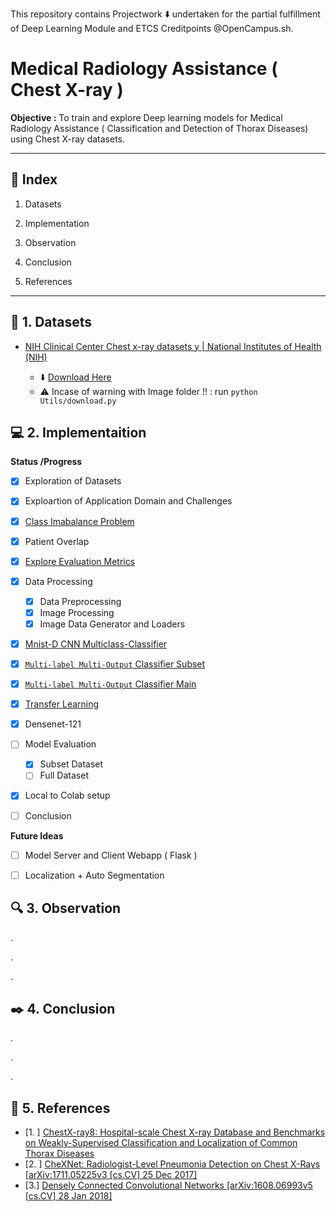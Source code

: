 This repository contains Projectwork :arrow_down: undertaken for the partial fulfillment of Deep Learning Module and ETCS Creditpoints @OpenCampus.sh.

# Medical Radiology Assistance ( Chest X-ray )

**Objective :** To train and explore Deep learning models for Medical Radiology Assistance ( Classification and Detection of  Thorax Diseases) using Chest X-ray datasets.

****

## :beginner: Index

1. Datasets

2. Implementation

3. Observation

4. Conclusion

5. References

****

## :diamond_shape_with_a_dot_inside: 1. Datasets

- [NIH Clinical Center Chest x-ray datasets y | National Institutes of Health (NIH)](https://www.nih.gov/news-events/news-releases/nih-clinical-center-provides-one-largest-publicly-available-chest-x-ray-datasets-scientific-community)
  
  - :arrow_down: [Download Here](https://nihcc.app.box.com/v/ChestXray-NIHCC)
  - ⚠️ Incase of warning with Image folder !! :  run `python Utils/download.py`

## :computer: 2. Implementaition

**Status /Progress**

- [x]  Exploration of Datasets

- [x]  Exploartion of Application Domain and Challenges
  
  - [x]  [Class Imabalance Problem](https://github.com/Mnpr/OC-DeepLearning/blob/main/Documentation/ClassImbalance.ipynb)
  - [x]  Patient Overlap
  - [x]  [Explore Evaluation Metrics](https://github.com/Mnpr/OC-DeepLearning/blob/main/Documentation/EvaluationMetrics.ipynb)

- [x] Data Processing
  
  - [x] Data Preprocessing
  - [x] Image Processing
  - [x] Image Data Generator and Loaders

- [x]  [Mnist-D CNN Multiclass-Classifier](https://github.com/Mnpr/OC-DeepLearning/blob/main/CNN_Classifier_MnistD.ipynb)

- [x]  [`Multi-label Multi-Output` Classifier Subset  ](https://github.com/Mnpr/OC-DeepLearning/blob/main/CNN_Classifier_Subset.ipynb)

- [x]  [`Multi-label Multi-Output` Classifier Main](https://github.com/Mnpr/OC-DeepLearning/blob/main/CNN_Classifiers.ipynb)

- [x]  [Transfer Learning](https://github.com/Mnpr/OC-DeepLearning/blob/main/CNN_Classifiers.ipynb)
  
  - [x] Densenet-121

- [ ] Model Evaluation
  
  - [x]  Subset Dataset
  - [ ]  Full Dataset

- [x]  Local to Colab setup

- [ ]  Conclusion



**Future Ideas**

- [ ] Model Server and Client Webapp ( Flask )

- [ ] Localization + Auto Segmentation

## :mag: 3. Observation

.

.

.

## :black_nib: 4. Conclusion

.

.

.

## :bookmark_tabs: 5. References

- [1. ] [ChestX-ray8: Hospital-scale Chest X-ray Database and Benchmarks on Weakly-Supervised Classification and Localization of Common Thorax Diseases](https://openaccess.thecvf.com/content_cvpr_2017/papers/Wang_ChestX-ray8_Hospital-Scale_Chest_CVPR_2017_paper.pdf)
- [2. ] [ CheXNet: Radiologist-Level Pneumonia Detection on Chest X-Rays [arXiv:1711.05225v3  [cs.CV]  25 Dec 2017]](https://arxiv.org/pdf/1711.05225.pdf)
- [3.] [Densely Connected Convolutional Networks [arXiv:1608.06993v5 [cs.CV] 28 Jan 2018]](https://arxiv.org/pdf/1608.06993.pdf)
